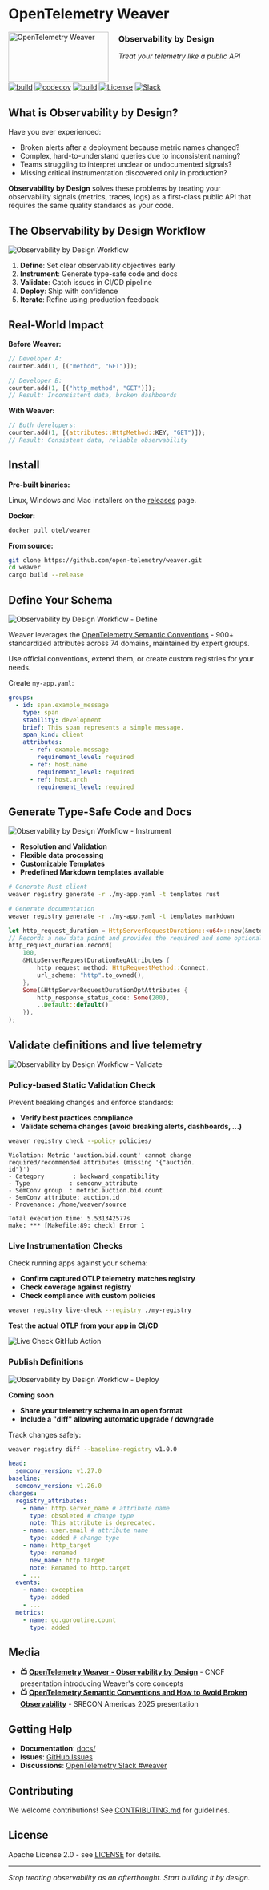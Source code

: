 # OpenTelemetry Weaver

<p align="left">
  <img src="docs/images/weaver-logo.svg" alt="OpenTelemetry Weaver" width="200" height="100" align="left" style="margin-right: 20px;">
</p>

### Observability by Design

_Treat your telemetry like a public API_

&nbsp;

[![build](https://github.com/open-telemetry/weaver/actions/workflows/ci.yml/badge.svg)](https://github.com/open-telemetry/weaver/actions/workflows/ci.yml)
[![codecov](https://codecov.io/gh/open-telemetry/weaver/graph/badge.svg?token=tmWKFoMT2G)](https://codecov.io/gh/open-telemetry/weaver)
[![build](https://github.com/open-telemetry/weaver/actions/workflows/audit.yml/badge.svg)](https://github.com/open-telemetry/weaver/actions/workflows/audit.yml)
[![License](https://img.shields.io/badge/License-Apache_2.0-blue.svg)](https://opensource.org/licenses/Apache-2.0)
[![Slack](https://img.shields.io/badge/Slack-OpenTelemetry_Weaver-purple)](https://cloud-native.slack.com/archives/C0697EXNTL3)

## What is Observability by Design?

Have you ever experienced:

- Broken alerts after a deployment because metric names changed?
- Complex, hard-to-understand queries due to inconsistent naming?
- Teams struggling to interpret unclear or undocumented signals?
- Missing critical instrumentation discovered only in production?

**Observability by Design** solves these problems by treating your observability signals (metrics, traces, logs) as a first-class public API that requires the same quality standards as your code.

## The Observability by Design Workflow

![Observability by Design Workflow](docs/images/workflow_base.svg)

1. **Define**: Set clear observability objectives early
2. **Instrument**: Generate type-safe code and docs
3. **Validate**: Catch issues in CI/CD pipeline
4. **Deploy**: Ship with confidence
5. **Iterate**: Refine using production feedback

## Real-World Impact

**Before Weaver:**

```rust
// Developer A:
counter.add(1, [("method", "GET")]);

// Developer B:
counter.add(1, [("http_method", "GET")]);
// Result: Inconsistent data, broken dashboards
```

**With Weaver:**

```rust
// Both developers:
counter.add(1, [(attributes::HttpMethod::KEY, "GET")]);
// Result: Consistent data, reliable observability
```

## Install

**Pre-built binaries:**

Linux, Windows and Mac installers on the [releases](https://github.com/open-telemetry/weaver/releases) page.

**Docker:**

```bash
docker pull otel/weaver
```

**From source:**

```bash
git clone https://github.com/open-telemetry/weaver.git
cd weaver
cargo build --release
```

## Define Your Schema

![Observability by Design Workflow - Define](docs/images/workflow_define.svg)

Weaver leverages the [OpenTelemetry Semantic Conventions](https://opentelemetry.io/docs/specs/semconv/) - 900+ standardized attributes across 74 domains, maintained by expert groups.

Use official conventions, extend them, or create custom registries for your needs.

Create `my-app.yaml`:

```yaml
groups:
  - id: span.example_message
    type: span
    stability: development
    brief: This span represents a simple message.
    span_kind: client
    attributes:
      - ref: example.message
        requirement_level: required
      - ref: host.name
        requirement_level: required
      - ref: host.arch
        requirement_level: required
```

## Generate Type-Safe Code and Docs

![Observability by Design Workflow - Instrument](docs/images/workflow_instrument.svg)

- **Resolution and Validation**
- **Flexible data processing**
- **Customizable Templates**
- **Predefined Markdown templates available**

```bash
# Generate Rust client
weaver registry generate -r ./my-app.yaml -t templates rust

# Generate documentation
weaver registry generate -r ./my-app.yaml -t templates markdown
```

```rust
let http_request_duration = HttpServerRequestDuration::<u64>::new(&meter);
// Records a new data point and provides the required and some optional attributes
http_request_duration.record(
    100,
    &HttpServerRequestDurationReqAttributes {
        http_request_method: HttpRequestMethod::Connect,
        url_scheme: "http".to_owned(),
    },
    Some(&HttpServerRequestDurationOptAttributes {
        http_response_status_code: Some(200),
        ..Default::default()
    }),
);
```

## Validate definitions and live telemetry

![Observability by Design Workflow - Validate](docs/images/workflow_validate.svg)

### Policy-based Static Validation Check

Prevent breaking changes and enforce standards:

- **Verify best practices compliance**
- **Validate schema changes (avoid breaking alerts, dashboards, ...)**

```bash
weaver registry check --policy policies/
```

```
Violation: Metric 'auction.bid.count' cannot change
required/recommended attributes (missing '{"auction.
id"}')
- Category        : backward_compatibility
- Type           : semconv_attribute
- SemConv group  : metric.auction.bid.count
- SemConv attribute: auction.id
- Provenance: /home/weaver/source

Total execution time: 5.531342577s
make: *** [Makefile:89: check] Error 1
```

### Live Instrumentation Checks

Check running apps against your schema:

- **Confirm captured OTLP telemetry matches registry**
- **Check coverage against registry**
- **Check compliance with custom policies**

```bash
weaver registry live-check --registry ./my-registry
```

**Test the actual OTLP from your app in CI/CD**

![Live Check GitHub Action](docs/images/live-check-gh-action.png)

### Publish Definitions

![Observability by Design Workflow - Deploy](docs/images/workflow_deploy.svg)

**Coming soon**

- **Share your telemetry schema in an open format**
- **Include a "diff" allowing automatic upgrade / downgrade**

Track changes safely:

```bash
weaver registry diff --baseline-registry v1.0.0
```

```yaml
head:
  semconv_version: v1.27.0
baseline:
  semconv_version: v1.26.0
changes:
  registry_attributes:
    - name: http.server_name # attribute name
      type: obsoleted # change type
      note: This attribute is deprecated.
    - name: user.email # attribute name
      type: added # change type
    - name: http_target
      type: renamed
      new_name: http.target
      note: Renamed to http.target
    - ...
  events:
    - name: exception
      type: added
    - ...
  metrics:
    - name: go.goroutine.count
      type: added
```

## Media

- **📺 [OpenTelemetry Weaver - Observability by Design](https://www.youtube.com/watch?v=BJt6LyJEYD0&ab_channel=CNCF%5BCloudNativeComputingFoundation%5D)** - CNCF presentation introducing Weaver's core concepts
- **📺 [OpenTelemetry Semantic Conventions and How to Avoid Broken Observability](https://www.youtube.com/watch?v=Vd6MheRkHss)** - SRECON Americas 2025 presentation

## Getting Help

- **Documentation**: [docs/](docs/)
- **Issues**: [GitHub Issues](https://github.com/open-telemetry/weaver/issues)
- **Discussions**: [OpenTelemetry Slack #weaver](https://cloud-native.slack.com/archives/C0697EXNTL3)

## Contributing

We welcome contributions! See [CONTRIBUTING.md](CONTRIBUTING.md) for guidelines.

## License

Apache License 2.0 - see [LICENSE](LICENSE) for details.

---

_Stop treating observability as an afterthought. Start building it by design._
